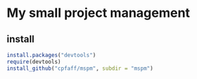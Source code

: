 # My small project management

## install

```r
install.packages("devtools")
require(devtools)
install_github("cpfaff/mspm", subdir = "mspm")
```
